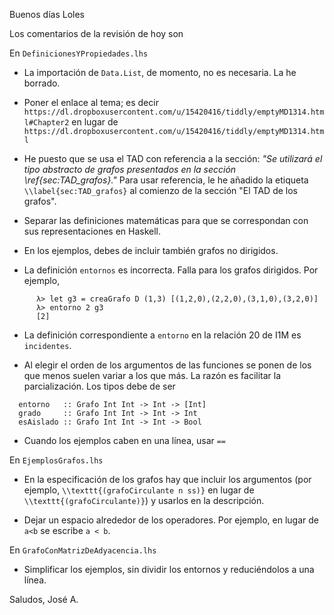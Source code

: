 Buenos días Loles

Los comentarios de la revisión de hoy son

En `DefinicionesYPropiedades.lhs`

+ La importación de `Data.List`, de momento, no es necesaria. La he borrado.

+ Poner el enlace al tema; es decir
  `https://dl.dropboxusercontent.com/u/15420416/tiddly/emptyMD1314.html#Chapter2`
  en lugar de
  `https://dl.dropboxusercontent.com/u/15420416/tiddly/emptyMD1314.html`
  
+ He puesto que se usa el TAD con referencia a la sección: *"Se utilizará el
  tipo abstracto de grafos presentados en la sección \\ref{sec:TAD_grafos}."*
  Para usar referencia, le he añadido la etiqueta `\\label{sec:TAD_grafos}` al
  comienzo de la sección "El TAD de los grafos".

+ Separar las definiciones matemáticas para que se correspondan con sus
  representaciones en Haskell.
  
+ En los ejemplos, debes de incluir también grafos no dirigidos. 

+ La definición `entornos` es incorrecta. Falla para los grafos dirigidos. Por
  ejemplo,

~~~  
      λ> let g3 = creaGrafo D (1,3) [(1,2,0),(2,2,0),(3,1,0),(3,2,0)]
      λ> entorno 2 g3
      [2]
~~~  

+ La definición correspondiente a `entorno` en la relación 20 de I1M es
  `incidentes`. 

+ Al elegir el orden de los argumentos de las funciones se ponen de los que
  menos suelen variar a los que más. La razón es facilitar la
  parcialización. Los tipos debe de ser
  
~~~  
  entorno   :: Grafo Int Int -> Int -> [Int]
  grado     :: Grafo Int Int -> Int -> Int
  esAislado :: Grafo Int Int -> Int -> Bool
~~~
 
+ Cuando los ejemplos caben en una línea, usar `==` 

En `EjemplosGrafos.lhs`

+ En la especificación de los grafos hay que incluir los argumentos (por
  ejemplo, `\\texttt{(grafoCirculante n ss)}` en lugar de
  `\\texttt{(grafoCirculante)}`) y usarlos en la descripción.
  
+ Dejar un espacio alrededor de los operadores. Por ejemplo, en lugar de `a<b`
  se escribe `a < b`.
  
En `GrafoConMatrizDeAdyacencia.lhs`

+ Simplificar los ejemplos, sin dividir los entornos y reduciéndolos a una
  línea.
  
Saludos, José A.



  
